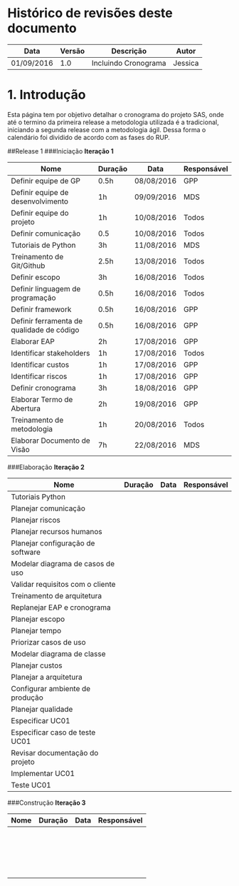 # Histórico de revisões deste documento

|Data|Versão|Descrição|Autor|
|----|------|---------|-------|
|01/09/2016 |1.0 |Incluindo Cronograma |Jessica |

# 1. Introdução
Esta página tem por objetivo detalhar o cronograma do projeto SAS, onde até o termino da primeira release a metodologia utilizada é a tradicional, iniciando a segunda release com a metodologia ágil. Dessa forma o calendário foi dividido de acordo com as fases do RUP.

##Release 1
###Iniciação
**Iteração 1**

|Nome |Duração |Data|Responsável |
|-----|--------|----|------------|
|Definir equipe de GP|0.5h|08/08/2016|GPP|
|Definir equipe de desenvolvimento|1h|09/09/2016|MDS|
|Definir equipe do projeto|1h|10/08/2016|Todos|
|Definir comunicação|0.5|10/08/2016|Todos|
|Tutoriais de Python|3h|11/08/2016|MDS|
|Treinamento de Git/Github|2.5h|13/08/2016|Todos|
|Definir escopo|3h|16/08/2016|Todos|
|Definir linguagem de programação|0.5h|16/08/2016|Todos|
|Definir framework|0.5h|16/08/2016|GPP|
|Definir ferramenta de qualidade de código|0.5h|16/08/2016|GPP|
|Elaborar EAP|2h|17/08/2016|GPP|
|Identificar stakeholders|1h|17/08/2016|Todos|
|Identificar custos|1h|17/08/2016|GPP|
|Identificar riscos|1h|17/08/2016|GPP|
|Definir cronograma|3h|18/08/2016|GPP|
|Elaborar Termo de Abertura|2h|19/08/2016|GPP|
|Treinamento de metodologia|1h|20/08/2016|Todos|
|Elaborar Documento de Visão|7h|22/08/2016|MDS|

###Elaboração
**Iteração 2**

|Nome |Duração |Data|Responsável |
|-----|--------|----|------------|
|Tutoriais Python||||
|Planejar comunicação||||
|Planejar riscos||||
|Planejar recursos humanos||||
|Planejar configuração de software||||
|Modelar diagrama de casos de uso||||
|Validar requisitos com o cliente||||
|Treinamento de arquitetura||||
|Replanejar EAP e cronograma||||
|Planejar escopo||||
|Planejar tempo||||
|Priorizar casos de uso||||
|Modelar diagrama de classe||||
|Planejar custos||||
|Planejar a arquitetura||||
|Configurar ambiente de produção||||
|Planejar qualidade||||
|Especificar UC01||||
|Especificar caso de teste UC01||||
|Revisar documentação do projeto||||
|Implementar UC01||||
|Teste UC01||||

###Construção
**Iteração 3**

|Nome |Duração |Data|Responsável |
|-----|--------|----|------------|
|||||
|||||
|||||
|||||
|||||
|||||
|||||
|||||
|||||
|||||
|||||
|||||
|||||
|||||
|||||
|||||
|||||
|||||
|||||